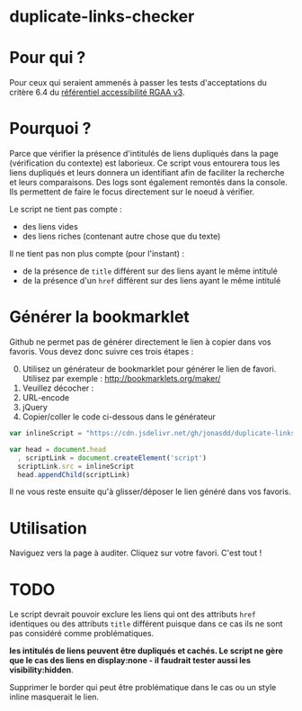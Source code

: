 # duplicate-links-checker

# Pour qui ?

Pour ceux qui seraient ammenés à passer les tests d'acceptations du critère 6.4 du [référentiel accessibilité RGAA v3](https://disic.github.io/rgaa_referentiel_3-2016/criteres.html).

# Pourquoi ?

Parce que vérifier la présence d'intitulés de liens dupliqués dans la page (vérification du contexte) est laborieux. Ce script vous entourera tous les liens dupliqués et leurs donnera un identifiant afin de faciliter la recherche et leurs comparaisons. Des logs sont également remontés dans la console. Ils permettent de faire le focus directement sur le noeud à vérifier.

Le script ne tient pas compte :
* des liens vides
* des liens riches (contenant autre chose que du texte)

Il ne tient pas non plus compte (pour l'instant) :
* de la présence de `title` différent sur des liens ayant le même intitulé
* de la présence d'un `href` différent sur des liens ayant le même intitulé

# Générer la bookmarklet

Github ne permet pas de générer directement le lien à copier dans vos favoris. Vous devez donc suivre ces trois étapes :

0. Utilisez un générateur de bookmarklet pour générer le lien de favori. Utilisez par exemple : http://bookmarklets.org/maker/
0. Veuillez décocher :
 0. URL-encode
 0. jQuery
0. Copier/coller le code ci-dessous dans le générateur

```javascript
var inlineScript = "https://cdn.jsdelivr.net/gh/jonasdd/duplicate-links-checker@master/links-checker-0.4.js";

var head = document.head
  , scriptLink = document.createElement('script')
  scriptLink.src = inlineScript
  head.appendChild(scriptLink)
```
Il ne vous reste ensuite qu'à glisser/déposer le lien généré dans vos favoris.

# Utilisation

Naviguez vers la page à auditer. Cliquez sur votre favori. C'est tout !

# TODO

Le script devrait pouvoir exclure les liens qui ont des attributs `href` identiques ou des attributs
 `title` différent puisque dans ce cas ils ne sont pas considéré comme problématiques.
 
**les intitulés de liens peuvent être dupliqués et cachés. Le script ne gère que le cas des liens en display:none - il faudrait tester aussi les visibility:hidden**.

Supprimer le border qui peut être problématique dans le cas ou un style inline masquerait le lien.
